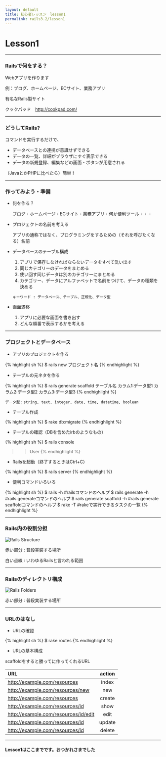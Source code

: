 ```yaml
---
layout: default
title: 初心者レッスン　lesson1
permalink: rails3.2/lesson1
---
```


# Lesson1

---

### <span class="icon-leaf"></span> Railsで何をする？

Webアプリを作ります

例：ブログ、ホームページ、ECサイト、業務アプリ  

有名なRails製サイト

クックパッド　http://cookpad.com/

---

### <span class="icon-leaf"></span> どうしてRails?

コマンドを実行するだけで、

* データベースとの連携が意識せずできる
* データの一覧、詳細がブラウザにすぐ表示できる
* データの新規登録、編集などの画面・ボタンが用意される

（JavaとかPHPに比べたら）簡単！

---

### <span class="icon-leaf"></span > 作ってみよう・準備

* 何を作る？

  ブログ・ホームページ・ECサイト・業務アプリ・何か便利ツール・・・

* プロジェクトの名前を考える

  アプリの通称ではなく、プログラミングをするための（それを呼びたくなる）名前

* データベースのテーブル構成

  1. アプリで保存しなければならないデータをすべて洗い出す
  2. 同じカテゴリーのデータをまとめる
  3. 使い回す同じデータは別のカテゴリーにまとめる
  4. カテゴリー、データにアルファベットで名前をつけて、データの種類を決める

    `キーワード : データベース、テーブル、正規化、データ型`

* 画面遷移

  1. アプリに必要な画面を書き出す
  2. どんな順番で表示するかを考える

---

### <span class="icon-leaf icon-sccess"></span> プロジェクトとデータベース

* アプリのプロジェクトを作る

{% highlight sh %}
$ rails new プロジェクト名
{% endhighlight %}

* テーブルの元ネタを作る

{% highlight sh %}
$ rails generate scaffold テーブル名 カラム1:データ型1 カラム2:データ型2 カラム3:データ型3
{% endhighlight %}

`データ型：string, text, integer, date, time, datetime, boolean`

* テーブル作成

{% highlight sh %}
$ rake db:migrate
{% endhighlight %}

* テーブルの確認（DBを含めたirbのようなもの）

{% highlight sh %}
$ rails console
>> User
{% endhighlight %}

* Railsを起動（終了するときはCtrl+C）

{% highlight sh %}
$ rails server
{% endhighlight %}

* 便利コマンドいろいろ

{% highlight sh %}
$ rails -h                      #railsコマンドのヘルプ
$ rails generate -h             #rails generateコマンドのヘルプ
$ rails generate scaffold -h    #rails generate scaffoldコマンドのヘルプ
$ rake -T                       #rakeで実行できるタスクの一覧
{% endhighlight %}

---

### <span class="icon-leaf"></span><a id="gem_roles"></a> Rails内の役割分担

![Rails Structure]({{site.baseurl}}/img/rails_structure.png "Rails Structure")

赤い部分
: 普段実装する場所

白い点線
: いわゆるRailsと言われる範囲

---

### <span class="icon-leaf"></span> Railsのディレクトリ構成

![Rails Folders]({{site.baseurl}}/img/rails_folders.png "Rails Folders")

赤い部分
: 普段実装する場所

---

### <span class="icon-leaf"></span> URLのはなし

* URLの確認

{% highlight sh %}
$ rake routes
{% endhighlight %}

* URLの基本構成

scaffoldをすると勝ってに作ってくれるURL

| URL                                |action|
|:-----------------------------------|:----:|
|http://example.com/resources        | <span class="text-error">index</span>  |
|http://example.com/resources/new    | <span class="text-error">new</span>    |
|http://example.com/resources        | <span class="text-error">create</span> |
|http://example.com/resources/id     | <span class="text-error">show</span>   |
|http://example.com/resources/id/edit| <span class="text-error">edit</span>   |
|http://example.com/resources/id     | <span class="text-error">update</span> |
|http://example.com/resources/id     | <span class="text-error">delete</span> |

---

#### Lesson1はここまでです。おつかれさまでした <span class="icon-music"></span>
